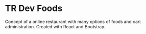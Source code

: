 # TR Dev Foods

Concept of a online restaurant with many options of foods and cart administration.
Created with React and Bootstrap.
